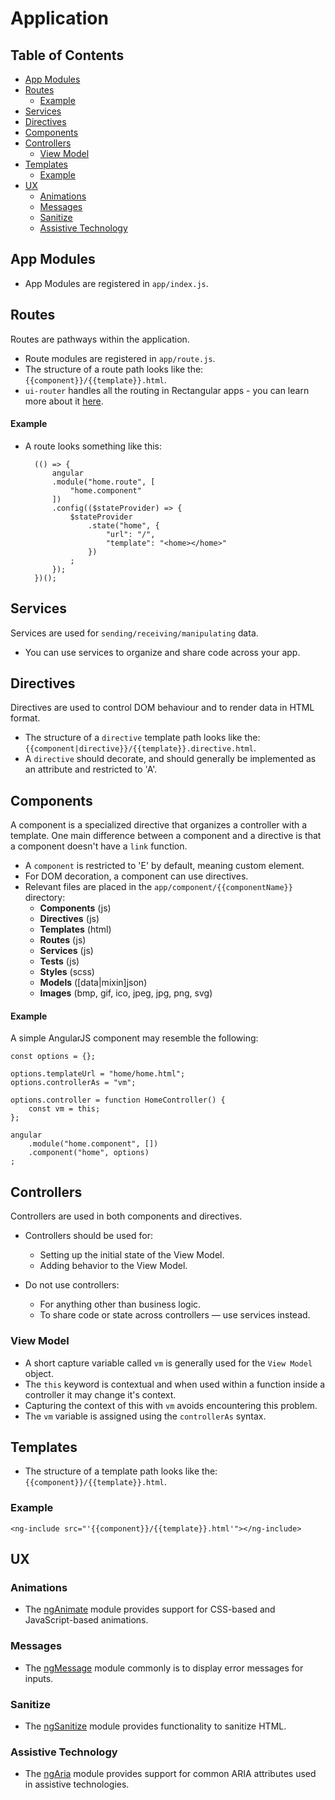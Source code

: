 # Application

## Table of Contents
* [App Modules](#AppModules)
* [Routes](#Routes)
	* [Example](#RoutesExample)
* [Services](#Services)
* [Directives](#Directives)
* [Components](#Components)
* [Controllers](#Controllers)
	* [View Model](#ViewModel)
* [Templates](#Templates)
	* [Example](#TemplateIncludeExample)
* [UX](#UX)
	* [Animations](#Animations)
	* [Messages](#Messages)
	* [Sanitize](#Sanitize)
	* [Assistive Technology](#AssistiveTechnology)
	
## <a name='AppModules'></a>App Modules
- App Modules are registered in `app/index.js`.

## <a name='Routes'></a>Routes
Routes are pathways within the application.
- Route modules are registered in `app/route.js`.
- The structure of a route path looks like the: `{{component}}/{{template}}.html`.
- `ui-router` handles all the routing in Rectangular apps - you can learn more about it [here](https://github.com/angular-ui/ui-router).

#### <a name='RoutesExample'></a>Example
- A route looks something like this:

		(() => {
			angular
			.module("home.route", [
				"home.component"
			])
			.config(($stateProvider) => {
				$stateProvider
					.state("home", {
						"url": "/",
						"template": "<home></home>"
					})
				;
			});
		})();

## <a name='Services'></a>Services
Services are used for `sending/receiving/manipulating` data.
- You can use services to organize and share code across your app.

## <a name='Directives'></a>Directives
Directives are used to control DOM behaviour and to render data in HTML format.
- The structure of a `directive` template path looks like the: `{{component|directive}}/{{template}}.directive.html`.
- A `directive` should decorate, and should generally be implemented as an attribute and restricted to 'A'.

## <a name='Components'></a>Components
A component is a specialized directive that organizes a controller with a template. One main difference between a component and a directive is that a component doesn't have a `link` function.
- A `component` is restricted to 'E' by default, meaning custom element.
- For DOM decoration, a component can use directives.
- Relevant files are placed in the `app/component/{{componentName}}` directory:
	- **Components** (js)
	- **Directives** (js)
	- **Templates** (html)
	- **Routes** (js)
	- **Services** (js)
	- **Tests** (js)
	- **Styles** (scss)
	- **Models** ([data|mixin]json)
	- **Images** (bmp, gif, ico, jpeg, jpg, png, svg)

#### Example
A simple AngularJS component may resemble the following:

	const options = {};
	
	options.templateUrl = "home/home.html";
	options.controllerAs = "vm";
	
	options.controller = function HomeController() {
		const vm = this;
	};
	
	angular
		.module("home.component", [])
		.component("home", options)
	;

## <a name='Controllers'></a>Controllers
Controllers are used in both components and directives.

- Controllers should be used for:
	- Setting up the initial state of the View Model.
	- Adding behavior to the View Model.

- Do not use controllers:
	- For anything other than business logic.
	- To share code or state across controllers — use services instead.

### <a name='ViewModel'></a>View Model
- A short capture variable called `vm` is generally used for the `View Model` object.
- The `this` keyword is contextual and when used within a function inside a controller it may change it's context.
- Capturing the context of this with `vm` avoids encountering this problem.
- The `vm` variable is assigned using the `controllerAs` syntax.

## <a name='Templates'></a>Templates
- The structure of a template path looks like the: `{{component}}/{{template}}.html`.

### <a name='TemplateIncludeExample'></a>Example

	<ng-include src="'{{component}}/{{template}}.html'"></ng-include>

## <a name='UX'></a>UX

### <a name='Animations'></a>Animations
- The [ngAnimate](https://docs.angularjs.org/api/ngAnimate) module provides support for CSS-based and JavaScript-based animations.

### <a name='Messages'></a>Messages
- The [ngMessage](https://docs.angularjs.org/api/ngMessages) module commonly is to display error messages for inputs.

### <a name='Sanitize'></a>Sanitize
- The [ngSanitize](https://docs.angularjs.org/api/ngSanitize) module provides functionality to sanitize HTML.

### <a name='AssistiveTechnology'></a>Assistive Technology
- The [ngAria](https://docs.angularjs.org/api/ngAria) module provides support for common ARIA attributes used in assistive technologies.
